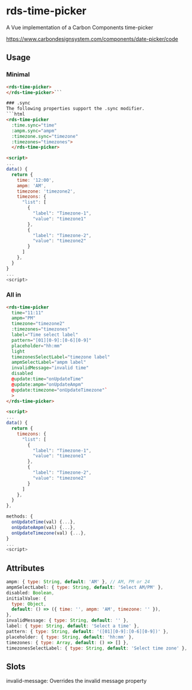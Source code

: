 # rds-time-picker

A Vue implementation of a Carbon Components time-picker

https://www.carbondesignsystem.com/components/date-picker/code

## Usage

### Minimal

````html
<rds-time-picker>
</rds-time-picker>```

### .sync
The following properties support the .sync modifier.
```html
<rds-time-picker
  :time.sync="time"
  :ampm.sync="ampm"
  :timezone.sync="timezone"
  :timezones="timezones">
  </rds-time-picker>

<script>
...
data() {
  return {
    time: '12:00',
    ampm: 'AM',
    timezone: 'timezone2',
    timezons: {
      "list": [
        {
          "label": "Timezone-1",
          "value": "timezone1"
        },
        {
          "label": "Timezone-2",
          "value": "timezone2"
        }
      ]
    },
  }
}
...
<script>
````

### All in

```html
<rds-time-picker
  time="11:11"
  ampm="PM"
  timezone="timezone2"
  :timezones="timezones"
  label="Time select label"
  pattern="[01][0-9]:[0-6][0-9]"
  placeholder="hh:mm"
  light
  timezonesSelectLabel="timezone label"
  ampmSelectLabel="ampm label"
  invalidMessage="invalid time"
  disabled
  @update:time="onUpdateTime"
  @update:ampm="onUpdateAmpm"
  @update:timezone="onUpdateTimezone"`
  >
</rds-time-picker>

<script>
...
data() {
  return {
    timezons: {
      "list": [
        {
          "label": "Timezone-1",
          "value": "timezone1"
        },
        {
          "label": "Timezone-2",
          "value": "timezone2"
        }
      ]
    },
  }
},

methods: {
  onUpdateTime(val) {...},
  onUpdateAmpm(val) {...},
  onUpdateTimezone(val) {...},
}
...
<script>
```

## Attributes

```javascript
ampm: { type: String, default: 'AM' }, // AM, PM or 24
ampmSelectLabel: { type: String, default: 'Select AM/PM' },
disabled: Boolean,
initialValue: {
  type: Object,
  default: () => ({ time: '', ampm: 'AM', timezone: '' }),
},
invalidMessage: { type: String, default: '' },
label: { type: String, default: 'Select a time' },
pattern: { type: String, default: '([01][0-9]:[0-6][0-9])' },
placeholder: { type: String, default: 'hh:mm' },
timezones: { type: Array, default: () => [] },
timezonesSelectLabel: { type: String, default: 'Select time zone' },
```

## Slots

invalid-message: Overrides the invalid message property
